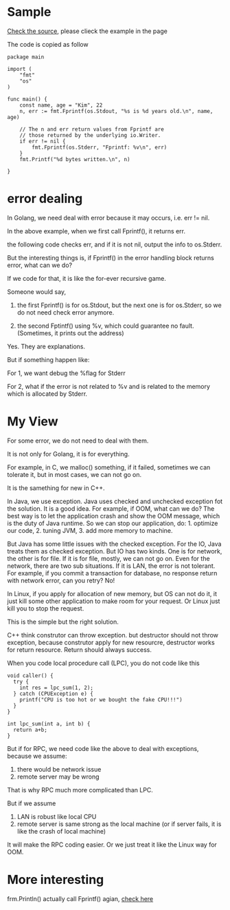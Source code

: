 # Sample

[Check the source](https://golang.org/pkg/fmt/#Fprintf), please clieck the example in the page

The code is copied as follow

```
package main

import (
	"fmt"
	"os"
)

func main() {
	const name, age = "Kim", 22
	n, err := fmt.Fprintf(os.Stdout, "%s is %d years old.\n", name, age)

	// The n and err return values from Fprintf are
	// those returned by the underlying io.Writer.
	if err != nil {
		fmt.Fprintf(os.Stderr, "Fprintf: %v\n", err)
	}
	fmt.Printf("%d bytes written.\n", n)

}
```

# error dealing

In Golang, we need deal with error because it may occurs, i.e. err != nil.

In the above example, when we first call Fprintf(), it returns err.

the following code checks err, and if it is not nil, output the info to os.Stderr.

But the interesting things is, if Fprintf() in the error handling block returns error, what can we do?

If we code for that, it is like the for-ever recursive game.

Someone would say, 

1. the first Fprintf() is for os.Stdout, but the next one is for os.Stderr, so we do not need check error anymore.

2. the second Fptintf() using %v, which could guarantee no fault. (Sometimes, it prints out the address)

Yes. They are explanations. 

But if something happen like:

For 1, we want debug the %flag for Stderr

For 2, what if the error is not related to %v and is related to the memory which is allocated by Stderr.

# My View

For some error, we do not need to deal with them.

It is not only for Golang, it is for everything.

For example, in C, we malloc() something, if it failed, sometimes we can tolerate it, but in most cases, we can not go on.

It is the samething for new in C++.

In Java, we use exception. Java uses checked and unchecked exception fot the solution. It is a good idea. For example, if OOM, what can we do? The best way is to let the application crash and show the OOM message, which is the duty of Java runtime. So we can stop our application, do: 1. optimize our code, 2. tuning JVM, 3. add more memory to machine.

But Java has some little issues with the checked exception. For the IO, Java treats them as checked exception. But IO has two kinds. One is for network, the other is for file. If it is for file, mostly, we can not go on. Even for the network, there are two sub situations. If it is LAN, the error is not tolerant. For example, if you commit a transaction for database, no response return with network error, can you retry? No!

In Linux, if you apply for allocation of new memory, but OS can not do it, it just kill some other application to make room for your request. Or Linux just kill you to stop the request. 

This is the simple but the right solution.

C++ think construtor can throw exception. but destructor should not throw exception, because construtor apply for new resourcre, destructor works for return resource. Return should always success.

When you code local procedure call (LPC), you do not code like this
```
void caller() {
  try {
    int res = lpc_sum(1, 2);
  } catch (CPUException e) {
    printf("CPU is too hot or we bought the fake CPU!!!")
  }
}

int lpc_sum(int a, int b) {
  return a+b;
}
```

But if for RPC, we need code like the above to deal with exceptions, because we assume:
1. there would be network issue
2. remote server may be wrong

That is why RPC much more complicated than LPC. 

But if we assume
1. LAN is robust like local CPU
2. remote server is same strong as the local machine (or if server fails, it is like the crash of local machine)

It will make the RPC coding easier. Or we just treat it like the Linux way for OOM.

# More interesting 

frm.Println() actually call Fprintf() agian, [check here](https://golang.org/src/fmt/print.go?s=5840:5903#L202)